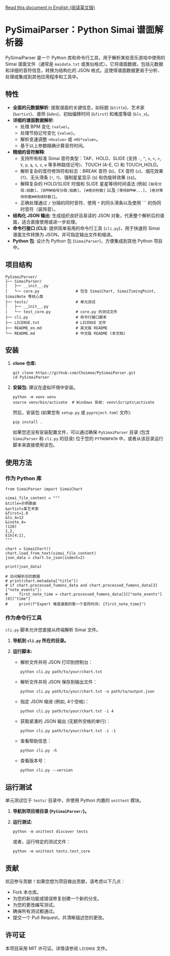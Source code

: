 [Read this document in English (阅读英文版)](README_en.md)

# PySimaiParser：Python Simai 谱面解析器

PySimaiParser 是一个 Python 库和命令行工具，用于解析某些音乐游戏中使用的 Simai 谱面文件（通常是 `maidata.txt` 或类似格式）。它将谱面数据，包括元数据和详细的音符信息，转换为结构化的 JSON 格式。这使得谱面数据更易于分析、处理或集成到其他应用程序和工具中。

## 特性

- **全面的元数据解析**: 提取谱面的关键信息，如标题 (`&title`)、艺术家 (`&artist`)、谱师 (`&des`)、初始偏移时间 (`&first`) 和难度等级 (`&lv_x`)。
- **详细的谱面数据解析**:
  - 处理 BPM 变化 `(value)`。
  - 处理节拍记号变化 `{value}`。
  - 解析变速调整 `<Hvalue>` 或 `<HS*value>`。
  - 基于以上参数精确计算音符时间。
- **精细的音符解释**:
  - 支持所有标准 Simai 音符类型：TAP、HOLD、SLIDE (支持 `-`, `^`, `v`, `<`, `>`, `V`, `p`, `q`, `s`, `z`, `w` 等多种路径记号)、TOUCH (A-E, C) 和 TOUCH_HOLD。
  - 解析复杂的音符修饰符和标志：BREAK 音符 (`b`)、EX 音符 (`x`)、烟花效果 (`f`)、无头滑条 (`!`, `?`)、强制星星显示 (`$`) 和伪旋转效果 (`$$`)。
  - 解释复杂的 HOLD/SLIDE 时值和 SLIDE 星星等待时间语法 (例如 `[拍号分母:拍数]`、`[BPM#拍号分母:拍数]`、`[#绝对秒数]` 以及 `[等待BPM#...]`、`[绝对等待秒数##持续秒数]`)。
  - 正确处理通过 `/` 分隔的同时音符、使用 `*` 的同头滑条以及使用 ``` 的伪同时音符（装饰音）。
- **结构化 JSON 输出**: 生成组织良好且易读的 JSON 对象，代表整个解析后的谱面，适合直接使用或进一步处理。
- **命令行接口 (CLI)**: 提供简单易用的命令行工具 (`cli.py`)，用于快速将 Simai 谱面文件转换为 JSON，并可指定输出文件和缩进。
- **Python 包**: 设计为 Python 包 (`SimaiParser`)，方便集成到其他 Python 项目中。

## 项目结构

```
PySimaiParser/
├── SimaiParser/
│   ├── __init__.py
│   └── core.py                # 包含 SimaiChart, SimaiTimingPoint, SimaiNote 等核心类
├── tests/                     # 单元测试
│   ├── __init__.py
│   └── test_core.py           # core.py 的测试文件
├── cli.py                     # 命令行接口脚本
├── LICENSE.txt                # LICENSE 文件
├── README_en.md               # 英文版 README
└── README.md                  # 中文版 README (本文档)
```

## 安装

1. **clone 仓库:**

   ```
   git clone https://github.com/Choimoe/PySimaiParser.git
   cd PySimaiParser
   ```

2. **安装包:** 建议在虚拟环境中安装。

   ```
   python -m venv venv
   source venv/bin/activate  # Windows 系统: venv\Scripts\activate
   ```

   然后，安装包 (如果您有 `setup.py` 或 `pyproject.toml` 文件):

   ```
   pip install .
   ```

   如果您还没有安装配置文件，可以通过确保 `PySimaiParser` 目录 (包含 `SimaiParser` 和 `cli.py` 的目录) 位于您的 `PYTHONPATH` 中，或者从该目录运行脚本来直接使用该包。

## 使用方法

### 作为 Python 库

```
from SimaiParser import SimaiChart

simai_file_content = """
&title=示例歌曲
&artist=某艺术家
&first=1.0
&lv_4=12
&inote_4=
(120)
1,2,
E1h[4:1],
"""

chart = SimaiChart()
chart.load_from_text(simai_file_content)
json_data = chart.to_json(indent=2)

print(json_data)

# 访问解析后的数据
# print(chart.metadata["title"])
# if chart.processed_fumens_data and chart.processed_fumens_data[3]["note_events"]:
#     first_note_time = chart.processed_fumens_data[3]["note_events"][0]["time"]
#     print(f"Expert 难度谱面的第一个音符时间: {first_note_time}")
```

### 作为命令行工具

`cli.py` 脚本允许您直接从终端解析 Simai 文件。

1. **导航到 `cli.py` 所在的目录。**

2. **运行脚本:**

   - 解析文件并将 JSON 打印到控制台：

     ```
     python cli.py path/to/your/chart.txt
     ```

   - 解析文件并将 JSON 保存到输出文件：

     ```
     python cli.py path/to/your/chart.txt -o path/to/output.json
     ```

   - 指定 JSON 缩进 (例如, 4个空格)：

     ```
     python cli.py path/to/your/chart.txt -i 4
     ```

   - 获取紧凑的 JSON 输出 (无额外空格的单行)：

     ```
     python cli.py path/to/your/chart.txt -i -1
     ```

   - 查看帮助信息：

     ```
     python cli.py -h
     ```

   - 查看版本号：

     ```
     python cli.py --version
     ```

## 运行测试

单元测试位于 `tests/` 目录中，并使用 Python 内置的 `unittest` 模块。

1. **导航到项目根目录 (`PySimaiParser/`)。**

2. **运行测试:**

   ```
   python -m unittest discover tests
   ```

   或者，运行特定的测试文件：

   ```
   python -m unittest tests.test_core
   ```

## 贡献

欢迎参与贡献！如果您想为项目做出贡献，请考虑以下几点：

- Fork 本仓库。
- 为您的新功能或错误修复创建一个新的分支。
- 为您的更改编写测试。
- 确保所有测试都通过。
- 提交一个 Pull Request，并清晰描述您的更改。

## 许可证

本项目采用 MIT 许可证。详情请参阅 `LICENSE` 文件。